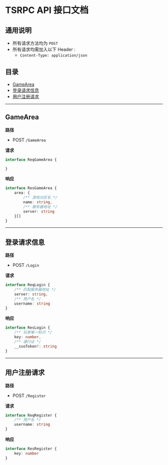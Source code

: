 
# TSRPC API 接口文档

## 通用说明

- 所有请求方法均为 `POST`
- 所有请求均需加入以下 Header :
    - `Content-Type: application/json`

## 目录

- [GameArea](#/GameArea)
- [登录请求信息](#/Login)
- [用户注册请求](#/Register)

---

## GameArea <a id="/GameArea"></a>

**路径**
- POST `/GameArea`

**请求**
```ts
interface ReqGameArea {

}
```

**响应**
```ts
interface ResGameArea {
    area: {
        /** 游戏分区名 */
        name: string,
        /** 服务器地址 */
        server: string
    }[]
}
```

---

## 登录请求信息 <a id="/Login"></a>

**路径**
- POST `/Login`

**请求**
```ts
interface ReqLogin {
    /** 匹配服务器地址 */
    server: string,
    /** 用户名 */
    username: string
}
```

**响应**
```ts
interface ResLogin {
    /** 玩家唯一标识 */
    key: number,
    /** 通行证 */
    __ssoToken?: string
}
```

---

## 用户注册请求 <a id="/Register"></a>

**路径**
- POST `/Register`

**请求**
```ts
interface ReqRegister {
    /** 用户名 */
    username: string
}
```

**响应**
```ts
interface ResRegister {
    key: number
}
```

